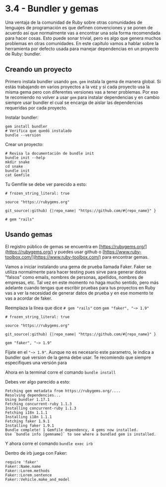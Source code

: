 # 3.4 - Bundler y gemas

Una ventaja de la comunidad de Ruby sobre otras comunidades de lenguajes de programación es que definen convenciones y se ponen de acuerdo así que normalmente vas a encontrar una sola forma recomendada para hacer cosas. Esto puede sonar trivial, pero es algo que genera muchos problemas en otras comunidades. En este capítulo vamos a hablar sobre la herramienta por defecto usada para manejar dependencias en un proyecto de Ruby: bundler.

## Creando un proyecto

Primero instala bundler usando `gem`. `gem` instala la gema de manera global. Si estás trabajando en varios proyectos a la vez y si cada proyecto usa la misma gema pero con diferentes versiones vas a tener problemas. Por eso te recomiendo no volver a usar `gem` para instalar dependencias y en cambio siempre usar bundler el cual se encarga de aislar las dependencias requeridas por cada proyecto.

Instalar bundler:

```(bash)
gem install bundler
# Verifica que quedó instalado
bundle --version
```

Crear un proyecto:

```(bash)
# Revisa la documentación de bundle init
bundle init --help
mkdir snake
cd snake
bundle init
cat Gemfile
```

Tu Gemfile se debe ver parecido a esto:

```(ruby)
# frozen_string_literal: true

source "https://rubygems.org"

git_source(:github) {|repo_name| "https://github.com/#{repo_name}" }

# gem "rails"
```

## Usando gemas

El registro público de gemas se encuentra en [https://rubygems.org/](https://rubygems.org/) y puedes usar github o [https://www.ruby-toolbox.com/](https://www.ruby-toolbox.com/) para encontrar gemas.

Vamos a iniciar instalando una gema de prueba llamada Faker. Faker se utiliza normalmente para hacer testing pues sirve para generar datos "falsos" como emails, nombres de personas, apellidos, nombres de empresas, etc. Tal vez en este momento no haga mucho sentido, pero más adelante cuando tengas que escribir pruebas para tus proyectos en Ruby vas a ver la necesidad de generar datos de prueba y en ese momento te vas a acordar de faker.

Reemplaza la línea que dice `# gem "rails"` con `gem "faker", "~> 1.9"`

```(ruby)
# frozen_string_literal: true

source "https://rubygems.org"

git_source(:github) {|repo_name| "https://github.com/#{repo_name}" }

gem "faker", "~> 1.9"
```

Fíjate en el `"~> 1.9"`. Aunque no es necesario este parametro, le indica a bundler qué version de la gema debe usar. Te recomiendo que siempre especifiques una versión para 

Ahora en la terminal corre el comando `bundle install`

Debes ver algo parecido a esto:

```(bash)
Fetching gem metadata from https://rubygems.org/....
Resolving dependencies...
Using bundler 1.17.1
Fetching concurrent-ruby 1.1.3
Installing concurrent-ruby 1.1.3
Fetching i18n 1.1.1
Installing i18n 1.1.1
Fetching faker 1.9.1
Installing faker 1.9.1
Bundle complete! 1 Gemfile dependency, 4 gems now installed.
Use `bundle info [gemname]` to see where a bundled gem is installed.
```

Y ahora corre el comando `bundle exec irb`

Dentro de irb juega con Faker:

```(ruby)
require 'faker'
Faker::Name.name
Faker::Lorem.methods
Faker::Lorem.sentence
Faker::Vehicle.make_and_model
```
